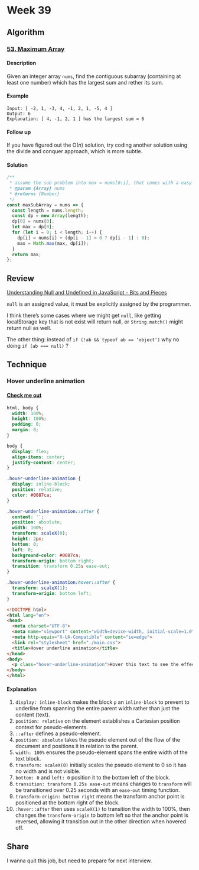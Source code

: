 # Week 39

## Algorithm

### [53. Maximum Array](https://leetcode.com/problems/maximum-subarray/)

#### Description

Given an integer array `nums`, find the contiguous subarray (containing at least one number) which has the largest sum and rether its sum.

#### Example

```example
Input: [ -2, 1, -3, 4, -1, 2, 1, -5, 4 ]
Output: 6
Explanation: [ 4, -1, 2, 1 ] has the largest sum = 6
```

#### Follow up

If you have figured out the O(*n*) solution, try coding another solution using the divide and conquer approach, which is more subtle.

#### Solution

```javascript
/**
 * assume the sub problem into max = nums[0:i], that comes with a easy solution.
 * @param {Array} nums
 * @returns {Number}
 */
const maxSubArray = nums => {
  const length = nums.length;
  const dp = new Array(length);
  dp[0] = nums[0];
  let max = dp[0];
  for (let i = 0; i < length; i++) {
    dp[i] = nums[i] + (dp[i - 1] > 0 ? dp[i - 1] : 0);
    max = Math.max(max, dp[i]);
  }
  return max;
};
```

## Review

[Understanding Null and Undefined in JavaScript - Bits and Pieces](https://blog.bitsrc.io/understanding-null-and-undefined-in-javascript-77ceb44cf7db)

`null` is an assigned value, it must be explicitly assigned by the programmer.

I think there’s some cases where we might get `null`, like getting localStorage key that is not exist will return null, or `String.match()` might return null as well.

The other thing: instead of `if (!ab && typeof ab == ‘object’)` why no doing `if (ab === null)` ?

## Technique

### Hover underline animation

#### [Check me out](https://codepen.io/charleserious/pen/VwZgrvo)

```css
html, body {
  width: 100%;
  height: 100%;
  padding: 0;
  margin: 0;
}

body {
  display: flex;
  align-items: center;
  justify-content: center;
}

.hover-underline-animation {
  display: inline-block;
  position: relative;
  color: #0087ca;
}

.hover-underline-animation::after {
  content: '';
  position: absolute;
  width: 100%;
  transform: scaleX(0);
  height: 2px;
  bottom: 0;
  left: 0;
  background-color: #0087ca;
  transform-origin: bottom right;
  transition: transform 0.25s ease-out;
}

.hover-underline-animation:hover::after {
  transform: scaleX(1);
  transform-origin: bottom left;
}
```

```html
<!DOCTYPE html>
<html lang="en">
<head>
  <meta charset="UTF-8">
  <meta name="viewport" content="width=device-width, initial-scale=1.0">
  <meta http-equiv="X-UA-Compatible" content="ie=edge">
  <link rel="stylesheet" href="./main.css">
  <title>Hover underline animation</title>
</head>
<body>
  <p class="hover-underline-animation">Hover this text to see the effect!</p>
</body>
</html>
```

#### Explanation

1. `display: inline-block` makes the block `p` an `inline-block` to prevent to underline from spanning the entire parent width rather than just the content (text).
2. `position: relative` on the element establishes a Cartesian position context for pseudo-elements.
3. `::after` defines a pseudo-element.
4. `position: absolute` takes the pseudo element out of the flow of the document and positions it in relation to the parent.
5. `width: 100%` ensures the pseudo-element spans the entire width of the text block.
6. `transform: scaleX(0)` initially scales the pseudo element to 0 so it has no width and is not visible.
7. `bottom: 0` and `left: 0` position it to the bottom left of the block.
8. `transition: transform 0.25s ease-out` means changes to `transform` will be transitioned over 0.25 seconds with an `ease-out` timing function.
9. `transform-origin: bottom right` means the transform anchor point is positioned at the bottom right of the block.
10. `:hover::after` then uses `scaleX(1)` to transition the width to 100%, then changes the `transform-origin` to bottom left so that the anchor point is reversed, allowing it transition out in the other direction when hovered off.

## Share

I wanna quit this job, but need to prepare for next interview.
